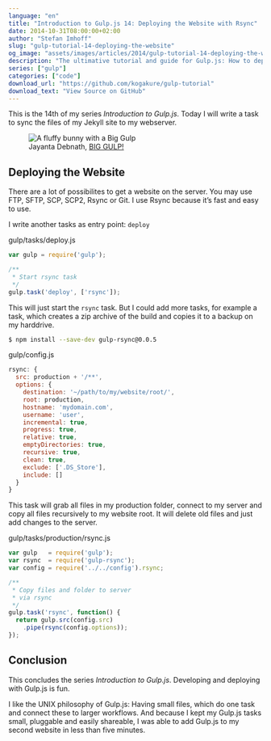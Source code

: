 ```yaml
---
language: "en"
title: "Introduction to Gulp.js 14: Deploying the Website with Rsync"
date: 2014-10-31T08:00:00+02:00
author: "Stefan Imhoff"
slug: "gulp-tutorial-14-deploying-the-website"
og_image: "assets/images/articles/2014/gulp-tutorial-14-deploying-the-website/gulp-tutorial-14.jpg"
description: "The ultimative tutorial and guide for Gulp.js: How to deploy your website with rsync to your server."
series: ["gulp"]
categories: ["code"]
download_url: "https://github.com/kogakure/gulp-tutorial"
download_text: "View Source on GitHub"
---
```


This is the 14th of my series *Introduction to Gulp.js*. Today I will write a task to sync the files of my Jekyll site to my webserver.

<figure class="image-figure">
  <img src="/assets/images/articles/2014/gulp-tutorial-14-deploying-the-website/gulp-tutorial-14.jpg" alt="A fluffy bunny with a Big Gulp">
  <figcaption>
    Jayanta Debnath, <a href="https://www.flickr.com/photos/jkdsphotography/13786076413" target="_blank" rel="nofollow" rel="noopener">BIG GULP!</a>
  </figcaption>
</figure>


## Deploying the Website

There are a lot of possibilites to get a website on the server. You may use FTP, SFTP, SCP, SCP2, Rsync or Git. I use Rsync because it’s fast and easy to use.

I write another tasks as entry point: `deploy`

<p class="code-info">gulp/tasks/deploy.js</p>

```javascript
var gulp = require('gulp');

/**
 * Start rsync task
 */
gulp.task('deploy', ['rsync']);
```


This will just start the `rsync` task. But I could add more tasks, for example a task, which creates a zip archive of the build and copies it to a backup on my harddrive.

```bash
$ npm install --save-dev gulp-rsync@0.0.5
```

<p class="code-info">gulp/config.js</p>

```javascript
rsync: {
  src: production + '/**',
  options: {
    destination: '~/path/to/my/website/root/',
    root: production,
    hostname: 'mydomain.com',
    username: 'user',
    incremental: true,
    progress: true,
    relative: true,
    emptyDirectories: true,
    recursive: true,
    clean: true,
    exclude: ['.DS_Store'],
    include: []
  }
}
```


This task will grab all files in my production folder, connect to my server and copy all files recursively to my website root. It will delete old files and just add changes to the server.

<p class="code-info">gulp/tasks/production/rsync.js</p>

```javascript
var gulp   = require('gulp');
var rsync  = require('gulp-rsync');
var config = require('../../config').rsync;

/**
 * Copy files and folder to server
 * via rsync
 */
gulp.task('rsync', function() {
  return gulp.src(config.src)
    .pipe(rsync(config.options));
});
```


## Conclusion

This concludes the series *Introduction to Gulp.js*. Developing and deploying with Gulp.js is fun.

I like the UNIX philosophy of Gulp.js: Having small files, which do one task and connect these to larger workflows. And because I kept my Gulp.js tasks small, pluggable and easily shareable, I was able to add Gulp.js to my second website in less than five minutes.
